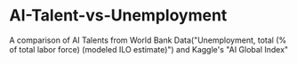 # AI-Talent-vs-Unemployment
A comparison of AI Talents from World Bank Data("Unemployment, total (% of total labor force) (modeled ILO estimate)") and Kaggle's "AI Global Index"
